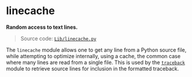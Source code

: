 # linecache

**Random access to text lines.**

> Source code: [`Lib/linecache.py`](https://github.com/python/cpython/tree/3.13/Lib/linecache.py)

The `linecache` module allows one to get any line from a Python source file, while attempting to optimize internally, using a cache, the common case where many lines are read from a single file. This is used by the [`traceback`](/modules/traceback/) module to retrieve source lines for inclusion in the formatted traceback.